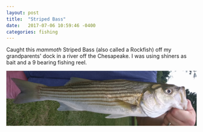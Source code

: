 ```yaml
---
layout: post
title:  "Striped Bass"
date:   2017-07-06 10:59:46 -0400
categories: fishing 
---
```


Caught this *mammoth* Striped Bass (also called a Rockfish) off my grandparents' dock in a river off the Chesapeake. I was using shiners as bait and a 9 bearing fishing reel. 

![19-inch striped bass](/images/bass.jpg "a 19-inch striped bass")

